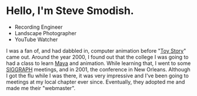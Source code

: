# Hello, I'm Steve Smodish.

+ Recording Engineer
+ Landscape Photographer
+ YouTube Watcher

I was a fan of, and had dabbled in, computer animation before "[Toy Story](https://www.youtube.com/watch?v=c3986gGp3Qs)" came out. Around the year 2000, I found out that the college I was going to had a class to learn [Maya](https://www.autodesk.com/products/maya/overview) and animation. While learning that, I went to some [SIGGRAPH](https://www.siggraph.org/) meetings, and in 2001, the conference in New Orleans. Although I got the flu while I was there, it was very impressive and I've been going to meetings at my local chapter ever since. Eventually, they adopted me and made me their "webmaster".